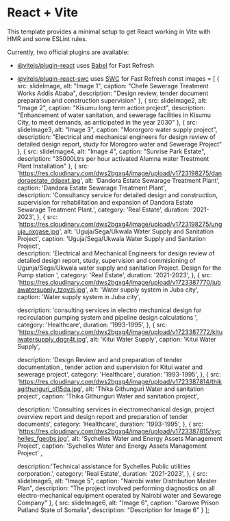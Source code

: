 # React + Vite

This template provides a minimal setup to get React working in Vite with HMR and some ESLint rules.

Currently, two official plugins are available:

- [@vitejs/plugin-react](https://github.com/vitejs/vite-plugin-react/blob/main/packages/plugin-react/README.md) uses [Babel](https://babeljs.io/) for Fast Refresh
- [@vitejs/plugin-react-swc](https://github.com/vitejs/vite-plugin-react-swc) uses [SWC](https://swc.rs/) for Fast Refresh
const images = [
  {
    src: slideImage,
    alt: "Image 1",
    caption: "Chefe Sewerage Treatment Works Addis Ababa",
    description: "Design review, tender document preparation and construction supervision"
  },
  {
    src: slideImage2,
    alt: "Image 2",
    caption: "Kisumu long term action project",
    description: "Enhancement of water sanitation, and sewerage facilities in Kisumu City, to meet demands, as anticipated in the year 2030"
  },
  {
    src: slideImage3,
    alt: "Image 3",
    caption: "Mororgoro water supply project",
    description: "Electrical and mechanical engineers for design review of detailed design report, study for Morogoro water and Sewerage Project"
  },
  {
    src: slideImage4,
    alt: "Image 4",
    caption: "Sunrise Park Estate",
    description: "35000Ltrs per hour activated Alumna water Treatment Plant Installation"
  },
  {
    src: 'https://res.cloudinary.com/dws2bgxg4/image/upload/v1723198275/dandoraestate_ddaext.jpg',
    alt: 'Dandora Estate Sewarage Treatment Plant',  
    caption: 'Dandora Estate Sewarage Treatment Plant',    
    description: 'Consultancy service for detailed design and construction, supervision for rehabilitation and expansion of Dandora Estate Sewarage Treatment Plant.',
    category: 'Real Estate',
    duration: '2021-2023',
  },
  {
    src: 'https://res.cloudinary.com/dws2bgxg4/image/upload/v1723198275/unguja_oxgase.jpg',
    alt: 'Uguja/Sega/Ukwala Water Supply and Sanitation Project',
    caption: 'Uguja/Sega/Ukwala Water Supply and Sanitation Project',   
    description: 'Electrical and Mechanical Engineers for design review of detailed design report, study, supervision and commisioning of Ugunja/Sega/Ukwala water supply and sanitation Project. Design for the Pump station  ',
    category: 'Real Estate',
    duration: '2021-2023',
  },
  {
    src: 'https://res.cloudinary.com/dws2bgxg4/image/upload/v1723387770/jubawatersupply_tzqvzi.jpg',
    alt: 'Water supply system in Juba city',
    caption: 'Water supply system in Juba city',
    
    description: 'consulting services in electro mechanical design for recirculation pumping system and pipeline design calculations ',
    category: 'Healthcare',
    duration: '1993-1995',
  },
  {
    src: 'https://res.cloudinary.com/dws2bgxg4/image/upload/v1723387772/kituiwatersupply_dqgr4t.jpg',
    alt: 'Kitui Water Supply',
    caption: 'Kitui Water Supply',
    
    description: 'Design Review and and preparation of tender documentation , tender action and supervision for Kitui water and sewerage project',
    category: 'Healthcare',
    duration: '1993-1995',
  },
  {
    src: 'https://res.cloudinary.com/dws2bgxg4/image/upload/v1723387814/thikagithunguri_ol15da.jpg',
    alt: 'Thika Githunguri Water and sanitation project',
    caption: 'Thika Githunguri Water and sanitation project',
    
    description: 'Consulting services in electromechanical design, project overview report and design report and preparation of tender documents',
    category: 'Healthcare',
    duration: '1993-1995',
  },
  {
    src: 'https://res.cloudinary.com/dws2bgxg4/image/upload/v1723387815/sychelles_fgeobs.jpg',
    alt: 'Sychelles Water and Energy Assets Management Project',
    caption: 'Sychelles Water and Energy Assets Management Project' ,
    
    description:'Technical assistance for Sychelles Public utilities corporation.',
    category: 'Real Estate',
    duration: '2021-2023',
  },
  {
    src: slideImage5,
    alt: "Image 5",
    caption: "Nairobi water Distribution Master Plan",
    description: "The project involved performing diagnostics on all electro-mechanical equipment operated by Nairobi water and Sewarege Company"
  },
  {
    src: slideImage6,
    alt: "Image 6",
    caption: "Garowe Prison Putland State of Somalia",
    description: "Description for Image 6"
  }
];